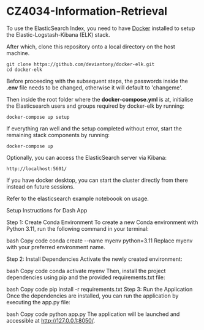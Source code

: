 # CZ4034-Information-Retrieval

To use the ElasticSearch Index, you need to have [Docker](https://www.docker.com/products/docker-desktop/) installed to setup the Elastic-Logstash-Kibana (ELK) stack.

After which, clone this repository onto a local directory on the host machine. 
```
git clone https://github.com/deviantony/docker-elk.git
cd docker-elk
```

Before proceeding with the subsequent steps, the passwords inside the **.env** file needs to be changed, otherwise it will default to 'changeme'.


Then inside the root folder where the **docker-compose.yml** is at, initialise the Elasticsearch users and groups required by docker-elk by running:
```
docker-compose up setup
```

If everything ran well and the setup completed without error, start the remaining stack components by running:
```
docker-compose up
```

Optionally, you can access the ElasticSearch server via Kibana:
```
http://localhost:5601/
```

If you have docker desktop, you can start the cluster directly from there instead on future sessions.

Refer to the elasticsearch example noteboook on usage.

Setup Instructions for Dash App

Step 1: Create Conda Environment
To create a new Conda environment with Python 3.11, run the following command in your terminal:

bash
Copy code
conda create --name myenv python=3.11
Replace myenv with your preferred environment name.

Step 2: Install Dependencies
Activate the newly created environment:

bash
Copy code
conda activate myenv
Then, install the project dependencies using pip and the provided requirements.txt file:

bash
Copy code
pip install -r requirements.txt
Step 3: Run the Application
Once the dependencies are installed, you can run the application by executing the app.py file:

bash
Copy code
python app.py
The application will be launched and accessible at http://127.0.0.1:8050/.

